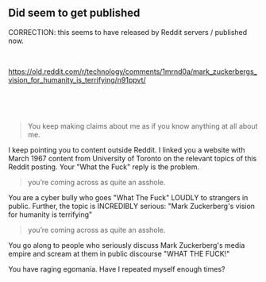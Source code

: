 ## Did seem to get published

CORRECTION: this seems to have released by Reddit servers / published now.

&nbsp;

https://old.reddit.com/r/technology/comments/1mrnd0a/mark_zuckerbergs_vision_for_humanity_is_terrifying/n91ppvt/


&nbsp;

&nbsp;


> You keep making claims about me as if you know anything at all about me.

I keep pointing you to content outside Reddit. I linked you a website with March 1967 content from University of Toronto on the relevant topics of this Reddit posting.  Your "What the Fuck" reply is the problem.

> you’re coming across as quite an asshole.

You are a cyber bully who goes "What The Fuck" LOUDLY to strangers in public. Further, the topic is INCREDIBLY serious: "Mark Zuckerberg's vision for humanity is terrifying"

> you’re coming across as quite an asshole.


You go along to people who seriously discuss Mark Zuckerberg's media empire and scream at them in public discourse "WHAT THE FUCK!"

You have raging egomania. Have I repeated myself enough times?
